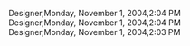 ﻿Designer,Monday, November 1, 2004,2:04 PM  Designer,Monday, November 1, 2004,2:04 PM  Designer,Monday, November 1, 2004,2:03 PM